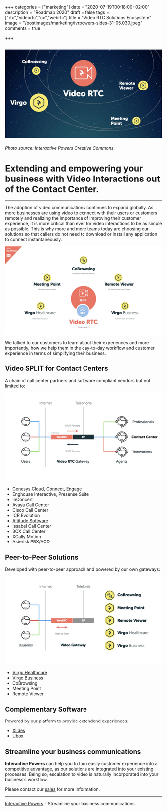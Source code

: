 +++
categories = ["marketing"]
date = "2020-07-19T00:18:00+02:00"
description = "Roadmap 2020"
draft = false
tags = ["rtc","videortc","cx","webrtc"]
title = "Video RTC Solutions Ecosystem"
image = "/postimages/marketing/ivrpowers-sides-31-05.030.jpeg"
comments = true

+++

![Video RTC Solutions Ecosystem](/postimages/marketing/ivrpowers-sides-31-05.030.jpeg)
-------
###### Photo source: Interactive Powers Creative Commons.

# Extending and empowering your business with Video Interactions out of the Contact Center.
---

The adoption of video communications continues to expand globally. As more businesses are using video to connect with their users or customers remotely and realizing the importance of improving their customer experience, it is more critical than ever for video interactions to be as simple as possible. This is why more and more teams today are choosing our solutions so that callers do not need to download or install any application to connect instantaneously. 

![Video RTC Solutions Roadmap 2020](/postimages/marketing/ivrpowers-sides-31-05.038.jpeg)

We talked to our customers to learn about their experiences and more importantly, how we help them in the day-to-day workflow and customer experience in terms of simplifying their business.

##	Video SPLIT for Contact Centers

A chain of call center partners and software compliant vendors but not limited to:

![Video RTC SPLIT Roadmap 2020](/postimages/marketing/ivrpowers-sides-31-05.040.jpeg)

* [Genesys Cloud, Connect, Engage](https://blog.ivrpowers.com/post/news/genesys-appfoundry-interactive-powers-partnership/)
* Enghouse Interactive, Presense Suite
* InConcert
* Avaya Call Center
* Cisco Call Center
* ICR Evolution
* [Altitude Software](https://blog.ivrpowers.com/post/news/altitude-software-xperience-hub-interactive-powers-partnership/)
* Issabel Call Center
* 3CX Call Center
* XCally Motion
* Asterisk PBX/ACD

##	Peer-to-Peer Solutions

Developed with peer-to-peer approach and powered by our own gateways:

![Video RTC Solutions Roadmap 2020](/postimages/marketing/ivrpowers-sides-31-05.039.jpeg)

* [Virgo Healthcare](https://blog.ivrpowers.com/post/products/virgo-healthcare/)
* [Virgo Business](https://blog.ivrpowers.com/post/products/virgo-business/)
* CoBrowsing
* Meeting Point
* Remote Viewer

##	Complementary Software

Powered by our platform to provide extendend experiences:

* [Xlides](https://blog.ivrpowers.com/post/news/ubiquotechs-interactive-powers-partnership/)
* [Ubox](https://blog.ivrpowers.com/post/news/ubiquo-ubox-kiosks-screens-no-touch/)

## Streamline your business communications

**Interactive Powers** can help you to turn easily customer experience into a competitive advantage, as our solutions are integrated into your existing processes. Being so, escalation to video is naturally incorporated into your business’s workflow.

Please contact our [sales](https://www.ivrpowers.com/support-services/) for more information.

---
[Interactive Powers](https://www.ivrpowers.com/) - Streamline your business communications

